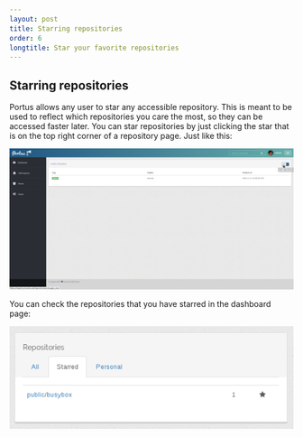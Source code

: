 ```yaml
---
layout: post
title: Starring repositories
order: 6
longtitle: Star your favorite repositories
---
```


## Starring repositories

Portus allows any user to star any accessible repository. This is meant to be
used to reflect which repositories you care the most, so they can be accessed
faster later. You can star repositories by just clicking the star that is on
the top right corner of a repository page. Just like this:

![Starring](/build/images/docs/star-repo.png)

You can check the repositories that you have starred in the dashboard page:

![Starring widget](/build/images/docs/starred-repos.png)
